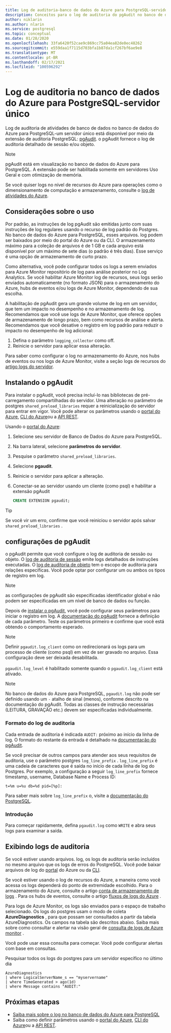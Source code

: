 ```yaml
---
title: Log de auditoria-banco de dados do Azure para PostgreSQL-servidor único
description: Conceitos para o log de auditoria do pgAudit no banco de dados do Azure para PostgreSQL-servidor único.
author: niklarin
ms.author: nlarin
ms.service: postgresql
ms.topic: conceptual
ms.date: 01/28/2020
ms.openlocfilehash: 33fa6420f52cae9c869cc75a04ea82de0ec48262
ms.sourcegitcommit: e559daa1f7115d703bfa1b87da1cf267bf6ae9e8
ms.translationtype: MT
ms.contentlocale: pt-BR
ms.lasthandoff: 02/17/2021
ms.locfileid: "100596292"
---
```

# <a name="audit-logging-in-azure-database-for-postgresql---single-server"></a>Log de auditoria no banco de dados do Azure para PostgreSQL-servidor único

Log de auditoria de atividades de banco de dados no banco de dados do Azure para PostgreSQL-um servidor único está disponível por meio da extensão de auditoria PostgreSQL: [pgAudit](https://www.pgaudit.org/). o pgAudit fornece o log de auditoria detalhado de sessão e/ou objeto.

> [!NOTE]
> pgAudit está em visualização no banco de dados do Azure para PostgreSQL.
> A extensão pode ser habilitada somente em servidores Uso Geral e com otimização de memória.

Se você quiser logs no nível de recursos do Azure para operações como o dimensionamento de computação e armazenamento, consulte o [log de atividades do Azure](../azure-monitor/essentials/platform-logs-overview.md).

## <a name="usage-considerations"></a>Considerações sobre o uso
Por padrão, as instruções de log pgAudit são emitidas junto com suas instruções de log regulares usando o recurso de log padrão do Postgres. No banco de dados do Azure para PostgreSQL, esses arquivos. log podem ser baixados por meio do portal do Azure ou da CLI. O armazenamento máximo para a coleção de arquivos é de 1 GB e cada arquivo está disponível por um máximo de sete dias (o padrão é três dias). Esse serviço é uma opção de armazenamento de curto prazo.

Como alternativa, você pode configurar todos os logs a serem enviados para Azure Monitor repositório de log para análise posterior no Log Analytics. Se você habilitar Azure Monitor log de recursos, seus logs serão enviados automaticamente (no formato JSON) para o armazenamento do Azure, hubs de eventos e/ou logs de Azure Monitor, dependendo de sua escolha.

A habilitação de pgAudit gera um grande volume de log em um servidor, que tem um impacto no desempenho e no armazenamento de log. Recomendamos que você use logs de Azure Monitor, que oferece opções de armazenamento de longo prazo, bem como recursos de análise e alerta. Recomendamos que você desative o registro em log padrão para reduzir o impacto no desempenho de log adicional:

   1. Defina o parâmetro `logging_collector` como off. 
   2. Reinicie o servidor para aplicar essa alteração.

Para saber como configurar o log no armazenamento do Azure, nos hubs de eventos ou nos logs de Azure Monitor, visite a seção logs de recursos do [artigo logs do servidor](concepts-server-logs.md).

## <a name="installing-pgaudit"></a>Instalando o pgAudit

Para instalar o pgAudit, você precisa incluí-lo nas bibliotecas de pré-carregamento compartilhadas do servidor. Uma alteração no parâmetro de postgres `shared_preload_libraries` requer a reinicialização do servidor para entrar em vigor. Você pode alterar os parâmetros usando o [portal do Azure](howto-configure-server-parameters-using-portal.md), [CLI do Azure](howto-configure-server-parameters-using-cli.md)ou a [API REST](/rest/api/postgresql/configurations/createorupdate).

Usando o [portal do Azure](https://portal.azure.com):

   1. Selecione seu servidor de Banco de Dados do Azure para PostgreSQL.
   2. Na barra lateral, selecione **parâmetros do servidor**.
   3. Pesquise o parâmetro `shared_preload_libraries`.
   4. Selecione **pgaudit**.
   5. Reinicie o servidor para aplicar a alteração.

   6. Conectar-se ao servidor usando um cliente (como psql) e habilitar a extensão pgAudit
      ```SQL
      CREATE EXTENSION pgaudit;
      ```

> [!TIP]
> Se você vir um erro, confirme que você reiniciou o servidor após salvar `shared_preload_libraries` .

## <a name="pgaudit-settings"></a>configurações de pgAudit

o pgAudit permite que você configure o log de auditoria de sessão ou objeto. O [log de auditoria de sessão](https://github.com/pgaudit/pgaudit/blob/master/README.md#session-audit-logging) emite logs detalhados de instruções executadas. O [log de auditoria de objeto](https://github.com/pgaudit/pgaudit/blob/master/README.md#object-audit-logging) tem o escopo de auditoria para relações específicas. Você pode optar por configurar um ou ambos os tipos de registro em log. 

> [!NOTE]
> as configurações de pgAudit são especificadas identificador global e não podem ser especificadas em um nível de banco de dados ou função.

Depois de [instalar o pgAudit](#installing-pgaudit), você pode configurar seus parâmetros para iniciar o registro em log. A [documentação do pgAudit](https://github.com/pgaudit/pgaudit/blob/master/README.md#settings) fornece a definição de cada parâmetro. Teste os parâmetros primeiro e confirme que você está obtendo o comportamento esperado.

> [!NOTE]
> Definir `pgaudit.log_client` como on redirecionará os logs para um processo de cliente (como psql) em vez de ser gravado no arquivo. Essa configuração deve ser deixada desabilitada. <br> <br>
> `pgaudit.log_level` é habilitado somente quando o `pgaudit.log_client` está ativado.

> [!NOTE]
> No banco de dados do Azure para PostgreSQL, `pgaudit.log` não pode ser definido usando um `-` atalho de sinal (menos), conforme descrito na documentação do pgAudit. Todas as classes de instrução necessárias (LEITURA, GRAVAÇÃO etc.) devem ser especificadas individualmente.

### <a name="audit-log-format"></a>Formato do log de auditoria
Cada entrada de auditoria é indicada `AUDIT:` próximo ao início da linha de log. O formato do restante da entrada é detalhado na [documentação do pgAudit](https://github.com/pgaudit/pgaudit/blob/master/README.md#format).

Se você precisar de outros campos para atender aos seus requisitos de auditoria, use o parâmetro postgres `log_line_prefix` . `log_line_prefix` é uma cadeia de caracteres que é saída no início de cada linha de log do Postgres. Por exemplo, a configuração a seguir `log_line_prefix` fornece timestamp, username, Database Name e Process ID:

```
t=%m u=%u db=%d pid=[%p]:
```

Para saber mais sobre `log_line_prefix` o, visite a [documentação do PostgreSQL](https://www.postgresql.org/docs/current/runtime-config-logging.html#GUC-LOG-LINE-PREFIX).

### <a name="getting-started"></a>Introdução
Para começar rapidamente, defina `pgaudit.log` como `WRITE` e abra seus logs para examinar a saída. 

## <a name="viewing-audit-logs"></a>Exibindo logs de auditoria
Se você estiver usando arquivos. log, os logs de auditoria serão incluídos no mesmo arquivo que os logs de erros do PostgreSQL. Você pode baixar arquivos de log do [portal](howto-configure-server-logs-in-portal.md) do Azure ou da [CLI](howto-configure-server-logs-using-cli.md). 

Se você estiver usando o log de recursos do Azure, a maneira como você acessa os logs dependerá do ponto de extremidade escolhido. Para o armazenamento do Azure, consulte o artigo [conta de armazenamento de logs](../azure-monitor/essentials/resource-logs.md#send-to-azure-storage) . Para os hubs de eventos, consulte o artigo [fluxos de logs do Azure](../azure-monitor/essentials/resource-logs.md#send-to-azure-event-hubs) .

Para logs de Azure Monitor, os logs são enviados para o espaço de trabalho selecionado. Os logs do postgres usam o modo de coleta **AzureDiagnostics** , para que possam ser consultados a partir da tabela AzureDiagnostics. Os campos na tabela são descritos abaixo. Saiba mais sobre como consultar e alertar na visão geral de [consulta de logs de Azure monitor](../azure-monitor/logs/log-query-overview.md) .

Você pode usar essa consulta para começar. Você pode configurar alertas com base em consultas.

Pesquisar todos os logs do postgres para um servidor específico no último dia
```
AzureDiagnostics
| where LogicalServerName_s == "myservername"
| where TimeGenerated > ago(1d) 
| where Message contains "AUDIT:"
```

## <a name="next-steps"></a>Próximas etapas
- [Saiba mais sobre o log no banco de dados do Azure para PostgreSQL](concepts-server-logs.md)
- Saiba como definir parâmetros usando o [portal do Azure](howto-configure-server-parameters-using-portal.md), [CLI do Azure](howto-configure-server-parameters-using-cli.md)ou a [API REST](/rest/api/postgresql/configurations/createorupdate).